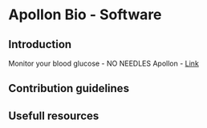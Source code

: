 # Apollon Bio - Software


## Introduction
Monitor your blood glucose - NO NEEDLES
Apollon - [Link](https://www.apollon.bio/)


## Contribution guidelines

## Usefull resources
